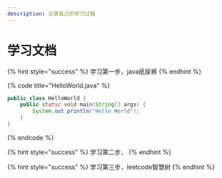 ```yaml
---
description: 记录自己的学习过程
---
```


# 学习文档

{% hint style="success" %}
 学习第一步，java纸尿裤
{% endhint %}

{% code title="HelloWorld.java" %}
```java
public class HelloWorld {
    public static void main(String[] args) {
        System.out.println("Hello World");
    }
}
```
{% endcode %}

{% hint style="success" %}
 学习第二步，
{% endhint %}





{% hint style="success" %}
学习第三步，leetcode智慧树
{% endhint %}

